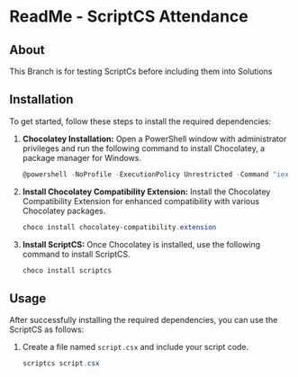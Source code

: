 # ReadMe - ScriptCS Attendance

## About
This Branch is for testing ScriptCs before including them into Solutions
## Installation
To get started, follow these steps to install the required dependencies:

1. **Chocolatey Installation:**
   Open a PowerShell window with administrator privileges and run the following command to install Chocolatey, a package manager for Windows.
   ```powershell
   @powershell -NoProfile -ExecutionPolicy Unrestricted -Command "iex ((New-Object Net.WebClient).DownloadString('https://chocolatey.org/install.ps1'))" && SET PATH=%PATH%;%systemdrive%\chocolatey\bin
   ```

2. **Install Chocolatey Compatibility Extension:**
   Install the Chocolatey Compatibility Extension for enhanced compatibility with various Chocolatey packages.
   ```powershell
   choco install chocolatey-compatibility.extension
   ```
3. **Install ScriptCS:**
   Once Chocolatey is installed, use the following command to install ScriptCS.
   ```powershell
   choco install scriptcs
   ```


## Usage
After successfully installing the required dependencies, you can use the ScriptCS as follows:

1. Create a file named `script.csx` and include your  script code.

   ```powershell
   scriptcs script.csx
   ```


